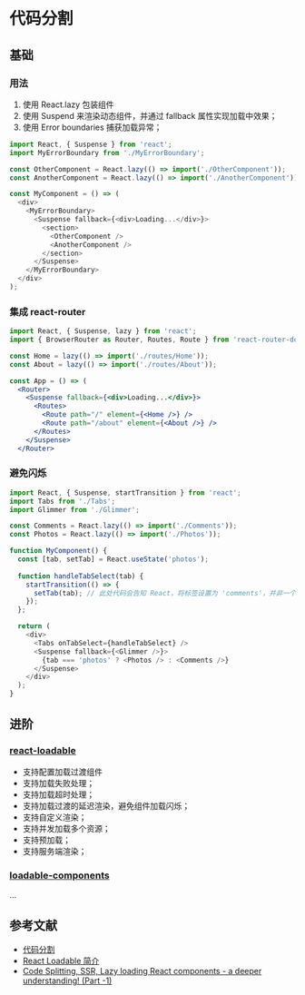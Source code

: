 # 代码分割

## 基础

### 用法

1. 使用 React.lazy 包装组件
2. 使用 Suspend 来渲染动态组件，并通过 fallback 属性实现加载中效果；
3. 使用 Error boundaries 捕获加载异常；

```js
import React, { Suspense } from 'react';
import MyErrorBoundary from './MyErrorBoundary';

const OtherComponent = React.lazy(() => import('./OtherComponent'));
const AnotherComponent = React.lazy(() => import('./AnotherComponent'));

const MyComponent = () => (
  <div>
    <MyErrorBoundary>
      <Suspense fallback={<div>Loading...</div>}>
        <section>
          <OtherComponent />
          <AnotherComponent />
        </section>
      </Suspense>
    </MyErrorBoundary>
  </div>
);
```

### 集成 react-router

```jsx
import React, { Suspense, lazy } from 'react';
import { BrowserRouter as Router, Routes, Route } from 'react-router-dom';

const Home = lazy(() => import('./routes/Home'));
const About = lazy(() => import('./routes/About'));

const App = () => (
  <Router>
    <Suspense fallback={<div>Loading...</div>}>
      <Routes>
        <Route path="/" element={<Home />} />
        <Route path="/about" element={<About />} />
      </Routes>
    </Suspense>
  </Router>
```

### 避免闪烁

```js
import React, { Suspense, startTransition } from 'react';
import Tabs from './Tabs';
import Glimmer from './Glimmer';

const Comments = React.lazy(() => import('./Comments'));
const Photos = React.lazy(() => import('./Photos'));

function MyComponent() {
  const [tab, setTab] = React.useState('photos');
  
  function handleTabSelect(tab) {
    startTransition(() => {
      setTab(tab); // 此处代码会告知 React，将标签设置为 'comments'，并非一个紧急更新。而是一个 transition，可能需要一些实际。然后 React 会保留旧的 UI 并进行交互，当它准备好时，会切换为 <Comments />。
    });
  };

  return (
    <div>
      <Tabs onTabSelect={handleTabSelect} />
      <Suspense fallback={<Glimmer />}>
        {tab === 'photos' ? <Photos /> : <Comments />}
      </Suspense>
    </div>
  );
}
```


## 进阶

### [react-loadable](https://github.com/jamiebuilds/react-loadable)

- 支持配置加载过渡组件
- 支持加载失败处理；
- 支持加载超时处理；
- 支持加载过渡的延迟渲染，避免组件加载闪烁；
- 支持自定义渲染；
- 支持并发加载多个资源；
- 支持预加载；
- 支持服务端渲染；

### [loadable-components](https://github.com/smooth-code/loadable-components)

...

## 参考文献

- [代码分割](https://zh-hans.reactjs.org/docs/code-splitting.html)
- [React Loadable 简介](https://zhuanlan.zhihu.com/p/25874892)
- [Code Splitting, SSR, Lazy loading React components - a deeper understanding! (Part -1)](https://medium.com/1mgofficial/code-splitting-ssr-lazy-loading-react-components-a-deeper-understanding-part-1-7d714196706)
